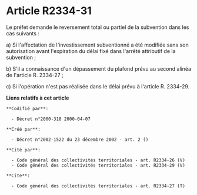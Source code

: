 # Article R2334-31

Le préfet demande le reversement total ou partiel de la subvention dans les cas suivants :

a) Si l'affectation de l'investissement subventionné a été modifiée sans son autorisation avant l'expiration du délai fixé
dans l'arrêté attributif de la subvention ;

b) S'il a connaissance d'un dépassement du plafond prévu au second alinéa de l'article R. 2334-27 ;

c) Si l'opération n'est pas réalisée dans le délai prévu à l'article R. 2334-29.

**Liens relatifs à cet article**

	**Codifié par**:

	  - Décret n°2000-318 2000-04-07

	**Créé par**:

	  - Décret n°2002-1522 du 23 décembre 2002 - art. 2 ()

	**Cité par**:

	  - Code général des collectivités territoriales - art. R2334-26 (V)
	  - Code général des collectivités territoriales - art. R2334-29 (V)

	**Cite**:

	  - Code général des collectivités territoriales - art. R2334-27 (T)
